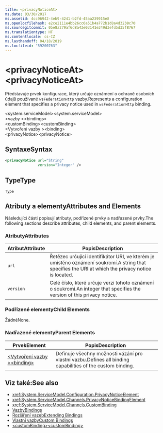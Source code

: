 ```yaml
---
title: <privacyNoticeAt>
ms.date: 03/30/2017
ms.assetid: 4cc96942-4eb9-4241-b2fd-45aa239915e8
ms.openlocfilehash: e2ce2111e4bb26cc6a51b4a772b1d8a4d3238c70
ms.sourcegitcommit: 0be8a279af6d8a43e03141e349d3efd5d35f8767
ms.translationtype: HT
ms.contentlocale: cs-CZ
ms.lasthandoff: 04/18/2019
ms.locfileid: "59200763"
---
```

# <a name="privacynoticeat"></a><span data-ttu-id="3906e-101">\<privacyNoticeAt></span><span class="sxs-lookup"><span data-stu-id="3906e-101">\<privacyNoticeAt></span></span>
<span data-ttu-id="3906e-102">Představuje prvek konfigurace, který určuje oznámení o ochraně osobních údajů používané `wsFederationHttp` vazby.</span><span class="sxs-lookup"><span data-stu-id="3906e-102">Represents a configuration element that specifies a privacy notice used in `wsFederationHttp` binding.</span></span>  
  
 <span data-ttu-id="3906e-103">\<system.serviceModel></span><span class="sxs-lookup"><span data-stu-id="3906e-103">\<system.serviceModel></span></span>  
<span data-ttu-id="3906e-104">\<vazby ></span><span class="sxs-lookup"><span data-stu-id="3906e-104">\<bindings></span></span>  
<span data-ttu-id="3906e-105">\<customBinding></span><span class="sxs-lookup"><span data-stu-id="3906e-105">\<customBinding></span></span>  
<span data-ttu-id="3906e-106">\<Vytvoření vazby ></span><span class="sxs-lookup"><span data-stu-id="3906e-106">\<binding></span></span>  
<span data-ttu-id="3906e-107">\<privacyNotice></span><span class="sxs-lookup"><span data-stu-id="3906e-107">\<privacyNotice></span></span>  
  
## <a name="syntax"></a><span data-ttu-id="3906e-108">Syntaxe</span><span class="sxs-lookup"><span data-stu-id="3906e-108">Syntax</span></span>  
  
```xml  
<privacyNotice url="String"
               version="Integer" />
```  
  
## <a name="type"></a><span data-ttu-id="3906e-109">Type</span><span class="sxs-lookup"><span data-stu-id="3906e-109">Type</span></span>  
 `Type`  
  
## <a name="attributes-and-elements"></a><span data-ttu-id="3906e-110">Atributy a elementy</span><span class="sxs-lookup"><span data-stu-id="3906e-110">Attributes and Elements</span></span>  
 <span data-ttu-id="3906e-111">Následující části popisují atributy, podřízené prvky a nadřazené prvky.</span><span class="sxs-lookup"><span data-stu-id="3906e-111">The following sections describe attributes, child elements, and parent elements.</span></span>  
  
### <a name="attributes"></a><span data-ttu-id="3906e-112">Atributy</span><span class="sxs-lookup"><span data-stu-id="3906e-112">Attributes</span></span>  
  
|<span data-ttu-id="3906e-113">Atribut</span><span class="sxs-lookup"><span data-stu-id="3906e-113">Attribute</span></span>|<span data-ttu-id="3906e-114">Popis</span><span class="sxs-lookup"><span data-stu-id="3906e-114">Description</span></span>|  
|---------------|-----------------|  
|`url`|<span data-ttu-id="3906e-115">Řetězec určující identifikátor URI, ve kterém je umístěno oznámení soukromí.</span><span class="sxs-lookup"><span data-stu-id="3906e-115">A string that specifies the URI at which the privacy notice is located.</span></span>|  
|`version`|<span data-ttu-id="3906e-116">Celé číslo, které určuje verzi tohoto oznámení o soukromí.</span><span class="sxs-lookup"><span data-stu-id="3906e-116">An integer that specifies the version of this privacy notice.</span></span>|  
  
### <a name="child-elements"></a><span data-ttu-id="3906e-117">Podřízené elementy</span><span class="sxs-lookup"><span data-stu-id="3906e-117">Child Elements</span></span>  
 <span data-ttu-id="3906e-118">Žádné</span><span class="sxs-lookup"><span data-stu-id="3906e-118">None.</span></span>  
  
### <a name="parent-elements"></a><span data-ttu-id="3906e-119">Nadřazené elementy</span><span class="sxs-lookup"><span data-stu-id="3906e-119">Parent Elements</span></span>  
  
|<span data-ttu-id="3906e-120">Prvek</span><span class="sxs-lookup"><span data-stu-id="3906e-120">Element</span></span>|<span data-ttu-id="3906e-121">Popis</span><span class="sxs-lookup"><span data-stu-id="3906e-121">Description</span></span>|  
|-------------|-----------------|  
|[<span data-ttu-id="3906e-122">\<Vytvoření vazby ></span><span class="sxs-lookup"><span data-stu-id="3906e-122">\<binding></span></span>](../../../../../docs/framework/misc/binding.md)|<span data-ttu-id="3906e-123">Definuje všechny možnosti vázání pro vlastní vazbu.</span><span class="sxs-lookup"><span data-stu-id="3906e-123">Defines all binding capabilities of the custom binding.</span></span>|  
  
## <a name="see-also"></a><span data-ttu-id="3906e-124">Viz také:</span><span class="sxs-lookup"><span data-stu-id="3906e-124">See also</span></span>

- <xref:System.ServiceModel.Configuration.PrivacyNoticeElement>
- <xref:System.ServiceModel.Channels.PrivacyNoticeBindingElement>
- <xref:System.ServiceModel.Channels.CustomBinding>
- [<span data-ttu-id="3906e-125">Vazby</span><span class="sxs-lookup"><span data-stu-id="3906e-125">Bindings</span></span>](../../../../../docs/framework/wcf/bindings.md)
- [<span data-ttu-id="3906e-126">Rozšíření vazeb</span><span class="sxs-lookup"><span data-stu-id="3906e-126">Extending Bindings</span></span>](../../../../../docs/framework/wcf/extending/extending-bindings.md)
- [<span data-ttu-id="3906e-127">Vlastní vazby</span><span class="sxs-lookup"><span data-stu-id="3906e-127">Custom Bindings</span></span>](../../../../../docs/framework/wcf/extending/custom-bindings.md)
- [<span data-ttu-id="3906e-128">\<customBinding></span><span class="sxs-lookup"><span data-stu-id="3906e-128">\<customBinding></span></span>](../../../../../docs/framework/configure-apps/file-schema/wcf/custombinding.md)
